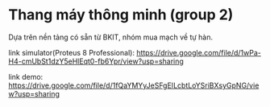 # Thang máy thông minh (group 2)
Dựa trên nền tảng có sẵn từ BKIT, nhóm mua mạch về tự hàn.

link simulator(Proteus 8 Professional): https://drive.google.com/file/d/1wPa-H4-cmUbSt1dzY5eHlEqt0-fb6Ypr/view?usp=sharing

link demo: https://drive.google.com/file/d/1fQaYMYyJeSFgEILcbtLoYSriBXsyGpNG/view?usp=sharing
